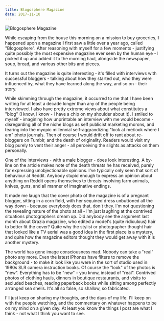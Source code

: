 ```yaml
---
title: Blogosphere Magazine
date: 2017-11-10
---
```


![Blogosphere Magazine](https://source.unsplash.com/cckf4TsHAuw/1600x900)

While escaping from the house this morning on a mission to buy groceries, I happened upon a magazine I first saw a little over a year ago, called "Blogosphere". After reasoning with myself for a few moments - justifying quite possibly the most expensive magazine ever seen by the human eye - I picked it up and added it to the morning haul, alongside the newspaper, soup, bread, and various other bits and pieces.

It turns out the magazine is quite interesting - it's filled with interviews with successful bloggers - talking about how they started out, who they were influenced by, what they have learned along the way, and so on - their story.

While skimming through the magazine, it occurred to me that I have been writing for at least a decade longer than any of the people being interviewed. I also have pretty extreme views about what constitutes a "blog" (I know, I know - I have a chip on my shoulder about it). I smiled to myself - imagining how unprintable an interview with me would become - disregarding all of the niche blogs as self publicist marketing morons, and tearing into the myopic millennial self-aggrandizing "look at me/look where I am" photo journals. Then of course I would drift off to rant about re-bloggers on Tumblr, and the death of originality. Readers would visit my blog purely to vent their anger - all perceiving the slights as attacks on them personally.

One of the interviews - with a male blogger - does look interesting. A by-line on the article makes note of the death threats he has received, purely for expressing unobjectionable opinions. I've typically only seen that sort of behaviour at Reddit. Anybody stupid enough to express an opinion about anything on Reddit opens themselves to threats involving farm animals, knives, guns, and all manner of imaginative endings.

It made me laugh that the cover photo of the magazine is of a pregnant blogger, sitting in a corn field, with her sequined dress unbuttoned all the way down - because everybody does that, don't they. I'm not questioning the revealing nature of the photo at all - I'm just laughing at the contrived situations photographers dream up. Did anybody see the argument last month about Grazia magazine, who edited a model's (quite ridiculous) hair to better fit the cover? Quite why the stylist or photographer thought hair that looked like a TV aerial was a good idea in the first place is a mystery, and quite how the magazine editors thought they would get away with it is another mystery.

The world has gone image consciousness mad. Nobody can take a "real" photo any more. Even the latest iPhones have filters to remove the background - to make it look like you were in the sort of studio used in 1980s SLR camera instruction books. Of course the "look" of the photos is "new". Everything has to be "new" - you know, instead of "real". Contrived photos of clothing hauls, dinners in boutique restaurants, and visits to secluded beaches, reading paperback books while sitting among perfectly arranged sea shells. It's all so false, so shallow, so fabricated.

I'll just keep on sharing my thoughts, and the days of my life. I'll keep on with the people watching, and the commentary on whatever happens to be on my mind on a given day. At least you know the things I post are what I think - not what I think you want to see.